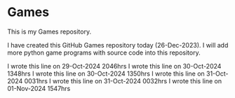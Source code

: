# Games

This is my Games repository.

I have created this GitHub Games repository today (26-Dec-2023).
I will add more python game programs with source code into this repository. 

I wrote this line on 29-Oct-2024 2046hrs
I wrote this line on 30-Oct-2024 1348hrs
I wrote this line on 30-Oct-2024 1350hrs
I wrote this line on 31-Oct-2024 0031hrs
I wrote this line on 31-Oct-2024 0032hrs
I wrote this line on 01-Nov-2024 1547hrs

